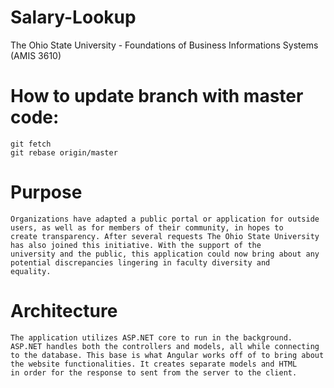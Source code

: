 # Salary-Lookup
The Ohio State University - Foundations of Business Informations Systems (AMIS 3610)

# How to update branch with master code: 
    git fetch
    git rebase origin/master
    
# Purpose
    Organizations have adapted a public portal or application for outside users, as well as for members of their community, in hopes to         create transparency. After several requests The Ohio State University has also joined this initiative. With the support of the              university and the public, this application could now bring about any potential discrepancies lingering in faculty diversity and      equality.
    
# Architecture
    The application utilizes ASP.NET core to run in the background. ASP.NET handles both the controllers and models, all while connecting       to the database. This base is what Angular works off of to bring about the website functionalities. It creates separate models and HTML     in order for the response to sent from the server to the client.
